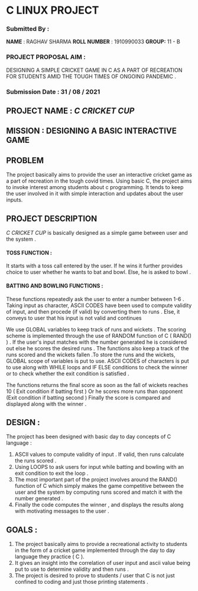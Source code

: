 # C LINUX PROJECT

### Submitted By :
**NAME** : RAGHAV SHARMA
**ROLL NUMBER** : 1910990033
**GROUP:** 11 - B

### PROJECT PROPOSAL AIM :
DESIGNING A SIMPLE CRICKET GAME IN C AS A PART OF RECREATION FOR STUDENTS AMID THE TOUGH TIMES OF ONGOING PANDEMIC .

### Submission Date : 31 / 08 / 2021

## PROJECT NAME : *C CRICKET CUP*

## MISSION : DESIGNING A BASIC INTERACTIVE GAME


## PROBLEM

The project basically aims to provide the user an interactive cricket game as a part of recreation in the tough covid times.
Using basic C, the project aims to invoke interest among students about c programming. It tends to keep the user involved in it
 with simple interaction and updates about the user inputs.

## PROJECT DESCRIPTION

*C CRICKET CUP* is basically designed as a simple game between user and the system .

#### TOSS FUNCTION :

It starts with a toss call entered by the user. If he wins it further provides choice to user whether he wants to bat and bowl.
Else, he is asked to bowl .

#### BATTING AND BOWLING FUNCTIONS :

These functions repeatedly ask the user to enter a number between 1-6 .
Taking input as character, ASCII CODES have been used to compute validity of input, and then procede (if valid) by converting them to runs .
Else, it conveys to user that his input is not valid and continues

We use GLOBAL variables to keep track of runs and wickets .
The scoring scheme is implemented through the use of RANDOM function of C ( RAND() ) . If the user's input matches with the number generated
he is considered out else he scores the desired runs .
The functions also keep a track of the runs scored and the wickets fallen .To store the runs and the wickets, GLOBAL scope of variables is put to use.
ASCII CODES of characters is put to use along with WHILE loops and IF ELSE conditions to check the winner or to check whether the exit condition is
satisfied .

The functions returns the final score as soon as the fall of wickets reaches 10 ( Exit condition if batting first ) Or he scores more runs than opponent
(Exit condition if batting second )
Finally the score is compared and displayed along with the winner .

## DESIGN :

The project has been designed with basic day to day concepts of C language :


1. ASCII values to compute validity of input . If valid, then runs calculate the runs scored .
2. Using LOOPS to ask users for input while batting and bowling with an exit condition to exit the loop .
3. The most important part of the project involves around the RAND() function of C which simply makes the game competitive between the user and the system
   by computing runs scored and match it with the number generated .
4. Finally the code computes the winner , and displays the results along with motivating messages to the user .

## GOALS :
1. The project basically aims to provide a recreational activity to students in the form of a cricket game implemented through the day to day language they
   practice ( C ).
2. It gives an insight into the correlation of user input and ascii value being put to use to determine validity and then runs .
3. The project is desired to prove to students / user that C is not just confined to coding and just those printing statements .
